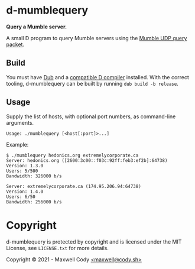 # d-mumblequery

**Query a Mumble server.**

A small D program to query Mumble servers using the
[Mumble UDP query packet](https://wiki.mumble.info/wiki/Protocol#UDP_Ping_packet).

## Build

You must have [Dub](https://dub.pm/) and a [compatible D compiler](https://dlang.org/download.html) installed. With the correct
tooling, d-mumblequery can be built by running `dub build -b release`.

## Usage

Supply the list of hosts, with optional port numbers, as command-line arguments.

```
Usage: ./mumblequery [<host[:port]>...]
```

Example:

```
$ ./mumblequery hedonics.org extremelycorporate.ca
Server: hedonics.org ([2600:3c00::f03c:92ff:feb3:ef2b]:64738)
Version: 1.3.0
Users: 5/500
Bandwidth: 326000 b/s

Server: extremelycorporate.ca (174.95.206.94:64738)
Version: 1.4.0
Users: 6/50
Bandwidth: 256000 b/s

```

# Copyright

d-mumblequery is protected by copyright and is licensed under the MIT License, see `LICENSE.txt` for more details.

Copyright &copy; 2021 - Maxwell Cody [<maxwell&commat;cody&period;sh>](mailto:maxwell&commat;cody&period;sh)
